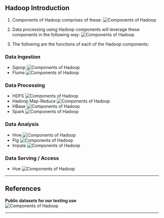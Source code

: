 ## Hadoop Introduction ##

1. Components of Hadoop comprises of these:
![Components of Hadoop](./img/hadoop_intro/1_components_of_hadoop.png)

2. Data processing using Hadoop components will leverage these components in the following way:
![Components of Hadoop](./img/hadoop_intro/2_data_processing_lifecycle_using_hadoop.png)

3. The following are the functions of each of the Hadoop components:
### Data Ingestion ###
- Sqoop
![Components of Hadoop](./img/hadoop_intro/sqoop_functions.png)
- Flume
![Components of Hadoop](./img/hadoop_intro/flume_functions.png)

### Data Processing ###
- HDFS
![Components of Hadoop](./img/hadoop_intro/hdfs_functions.png)
- Hadoop Map-Reduce
![Components of Hadoop](./img/hadoop_intro/map-reduce_functions.png)
- HBase
![Components of Hadoop](./img/hadoop_intro/hbase_functions.png)
- Spark
![Components of Hadoop](./img/hadoop_intro/spark_functions.png)

### Data Analysis ###
- Hive
![Components of Hadoop](./img/hadoop_intro/hive_functions.png)
- Pig
![Components of Hadoop](./img/hadoop_intro/pig_functions.png)
- Impala
![Components of Hadoop](./img/hadoop_intro/impala_functions.png)

### Data Serving / Access ###
- Hue
![Components of Hadoop](./img/hadoop_intro/hue_functions.png)
---

## References
**Public datasets for our testing use**  
![Components of Hadoop](./img/hadoop_intro/ref_1-public-datasets-for-testing.png)  

---


